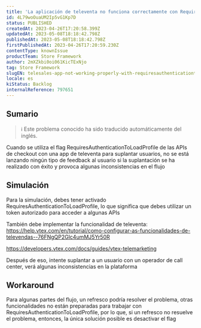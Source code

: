 ```yaml
---
title: 'La aplicación de televenta no funciona correctamente con RequiresAuthenticationToLoadProfile'
id: 4L79woOuaUM2Ip5vG1Kp7D
status: PUBLISHED
createdAt: 2023-04-26T17:20:58.399Z
updatedAt: 2023-05-08T18:18:42.798Z
publishedAt: 2023-05-08T18:18:42.798Z
firstPublishedAt: 2023-04-26T17:20:59.230Z
contentType: knownIssue
productTeam: Store Framework
author: 2mXZkbi0oi061KicTExNjo
tag: Store Framework
slugEN: telesales-app-not-working-properly-with-requiresauthenticationtoloadprofile
locale: es
kiStatus: Backlog
internalReference: 797651
---
```


## Sumario

>ℹ️ Este problema conocido ha sido traducido automáticamente del inglés.


Cuando se utiliza el flag RequiresAuthenticationToLoadProfile de las APIs de checkout con una app de televenta para suplantar usuarios, no se está lanzando ningún tipo de feedback al usuario si la suplantación se ha realizado con éxito y provoca algunas inconsistencias en el flujo


##

## Simulación



Para la simulación, debes tener activado RequiresAuthenticationToLoadProfile, lo que significa que debes utilizar un token autorizado para acceder a algunas APIs

También debe implementar la funcionalidad de televenta: https://help.vtex.com/en/tutorial/como-configurar-as-funcionalidades-de-televendas--76FNgQP2Glc4umMJ5Yr50R

https://developers.vtex.com/docs/guides/vtex-telemarketing

Después de eso, intente suplantar a un usuario con un operador de call center, verá algunas inconsistencias en la plataforma



## Workaround



Para algunas partes del flujo, un refresco podría resolver el problema, otras funcionalidades no están preparadas para trabajar con RequiresAuthenticationToLoadProfile, por lo que, si un refresco no resuelve el problema, entonces, la única solución posible es desactivar el flag




